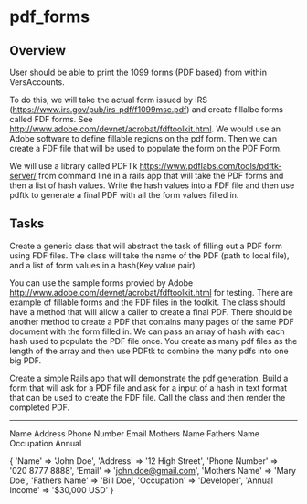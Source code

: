 # pdf_forms

## Overview

User should be able to print the 1099 forms (PDF based) from within VersAccounts. 

To do this, we will take the actual form issued by IRS (https://www.irs.gov/pub/irs-pdf/f1099msc.pdf) and create fillalbe forms called FDF forms. See http://www.adobe.com/devnet/acrobat/fdftoolkit.html. We would use an Adobe software to define fillable regions on the pdf form. Then we can create a FDF file that will be used to populate the form on the PDF Form.  

We will use a library called PDFTk https://www.pdflabs.com/tools/pdftk-server/ from command line in a rails app that will take the PDF forms and then a list of hash values. Write the hash values into a FDF file and then use pdftk to generate a final PDF with all the form values filled in.


## Tasks

Create a generic class that will abstract the task of filling out a PDF form using FDF files. The class will take the name of the PDF (path to local file), and a list of form values in a hash(Key value pair)

You can use the sample forms provied by Adobe http://www.adobe.com/devnet/acrobat/fdftoolkit.html for testing. There are example of fillable forms and the FDF files in the toolkit. The class should have a method that will allow a caller to create a final PDF.  There should be another method to create a PDF that contains many pages of the same PDF document with the form filled in. We can pass an array of hash with each hash used to populate the PDF file once. You create as many pdf files as the length of the array and then use PDFtk to combine the many pdfs into one big PDF. 

Create a simple Rails app that will demonstrate the pdf generation. Build a form that will ask for a PDF file and ask for a input of a hash in text format that can be used to create the FDF file. Call the class and then render the completed PDF.

________________________________________________

Name
Address
Phone Number
Email
Mothers Name
Fathers Name
Occupation
Annual

{ 
	'Name' => 'John Doe',
	'Address' => '12 High Street',
	'Phone Number' => '020 8777 8888',
	'Email' => 'john.doe@gmail.com',
	'Mothers Name' => 'Mary Doe',
	'Fathers Name' => 'Bill Doe',
	'Occupation' => 'Developer',
	'Annual Income' => '$30,000 USD'
}